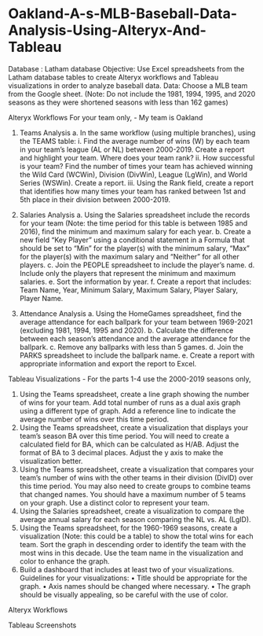 # Oakland-A-s-MLB-Baseball-Data-Analysis-Using-Alteryx-And-Tableau

Database : Latham database
Objective: Use Excel spreadsheets from the Latham database tables to create Alteryx workflows and Tableau
visualizations in order to analyze baseball data.
Data: Choose a MLB team from the Google sheet. (Note: Do not include the 1981, 1994, 1995, and 2020
seasons as they were shortened seasons with less than 162 games)

Alteryx Workflows 
For your team only, - My team is Oakland
1. Teams Analysis
  a. In the same workflow (using multiple branches), using the TEAMS table:
    i.  Find the average number of wins (W) by each team in your team’s league
    (AL or NL) between 2000-2019. Create a report and highlight your team. Where
    does your team rank?
    ii. How successful is your team? Find the number of times your team has
    achieved winning the Wild Card (WCWin), Division (DivWin), League (LgWin), and
    World Series (WSWin). Create a report.
    iii. Using the Rank field, create a report that identifies how many times your
    team has ranked between 1st and 5th place in their division between 2000-2019.

2. Salaries Analysis
  a. Using the Salaries spreadsheet include the records for your team (Note: the time
  period for this table is between 1985 and 2016), find the minimum and maximum salary for
  each year.
  b. Create a new field “Key Player” using a conditional statement in a Formula that
  should be set to “Min” for the player(s) with the minimum salary, “Max” for the player(s)
  with the maximum salary and “Neither” for all other players.
  c. Join the PEOPLE spreadsheet to include the player’s name.
  d. Include only the players that represent the minimum and maximum salaries.
  e. Sort the information by year.
  f. Create a report that includes: Team Name, Year, Minimum Salary, Maximum
  Salary, Player Salary, Player Name.

3. Attendance Analysis
  a. Using the HomeGames spreadsheet, find the average attendance for each
  ballpark for your team between 1969-2021 (excluding 1981, 1994, 1995 and 2020).
  b. Calculate the difference between each season’s attendance and the average
  attendance for the ballpark.
  c. Remove any ballparks with less than 5 games.
  d. Join the PARKS spreadsheet to include the ballpark name.
  e. Create a report with appropriate information and export the report to Excel.
  

Tableau Visualizations -
For the parts 1-4 use the 2000-2019 seasons only,
  1. Using the Teams spreadsheet, create a line graph showing the number of wins for your
  team. Add total number of runs as a dual axis graph using a different type of graph. Add a
  reference line to indicate the average number of wins over this time period.
  2. Using the Teams spreadsheet, create a visualization that displays your team’s season BA
  over this time period. You will need to create a calculated field for BA, which can be calculated as
  H/AB. Adjust the format of BA to 3 decimal places. Adjust the y axis to make the visualization
  better.
  3. Using the Teams spreadsheet, create a visualization that compares your team’s number
  of wins with the other teams in their division (DivID) over this time period. You may also need to
  create groups to combine teams that changed names. You should have a maximum number of 5
  teams on your graph. Use a distinct color to represent your team.
  4. Using the Salaries spreadsheet, create a visualization to compare the average annual
  salary for each season comparing the NL vs. AL (LgID).
  5. Using the Teams spreadsheet, for the 1960-1969 seasons, create a visualization (Note:
  this could be a table) to show the total wins for each team. Sort the graph in descending order to
  identify the team with the most wins in this decade. Use the team name in the visualization and
  color to enhance the graph.
  6. Build a dashboard that includes at least two of your visualizations.
  Guidelines for your visualizations:
    • Title should be appropriate for the graph.
    • Axis names should be changed where necessary.
    • The graph should be visually appealing, so be careful with the use of color.


Alteryx Workflows

Tableau Screenshots
